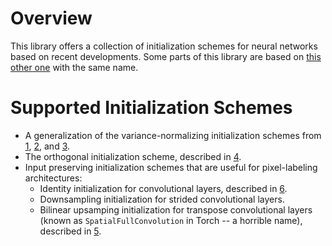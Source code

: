 # Overview

This library offers a collection of initialization schemes for neural networks based on recent
developments. Some parts of this library are based on [this other one][nninit] with the same name.

[nninit]: https://github.com/Kaixhin/nninit

# Supported Initialization Schemes

- A generalization of the variance-normalizing initialization schemes from [1], [2], and [3].
- The orthogonal initialization scheme, described in [4].
- Input preserving initialization schemes that are useful for pixel-labeling architectures:
   - Identity initialization for convolutional layers, described in [6].
   - Downsampling initialization for strided convolutional layers.
   - Bilinear upsamping initialization for transpose convolutional layers (known as
     `SpatialFullConvolution` in Torch -- a horrible name), described in [5].

[1]: http://yann.lecun.com/exdb/publis/pdf/lecun-98b.pdf
"Efficient BackProp"

[2]: http://jmlr.org/proceedings/papers/v9/glorot10a/glorot10a.pdf
"Understanding the Difficulty of Training Deep Feedforward Neural Networks"

[3]: https://arxiv.org/abs/1502.01852
"Delving Deep Into Rectifiers: Surpassing Human-Level Performance on ImageNet Classification"

[4]: http://arxiv.org/abs/1312.6120
"Exact Solutions to the Nonlinear Dynamics of Learning in Deep Linear Neural Networks"

[5]: http://people.eecs.berkeley.edu/~jonlong/long_shelhamer_fcn.pdf
"Fully Convolutional Networks for Semantic Segmentation"

[6]: https://arxiv.org/abs/1511.07122
"Multi-Scale Context Aggregation by Dilated Convolutions"
